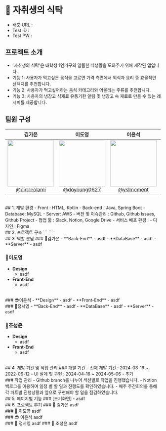 # 🥗 자취생의 식탁

- 배포 URL :
- Test ID :
- Test PW :
  <br>

## 프로젝트 소개

- '자취생의 식탁'은 대학생 1인가구의 알뜰한 식생활을 도와주기 위해 제작된 앱입니다.
- 기능 1: 사용자가 먹고싶은 음식을 고르면 가격 측면에서 외식과 요리 중 효율적인 선택지를 추천합니다.
- 기능 2: 사용자가 먹고싶어하는 음식 카테고리와 어울리는 주류를 추천합니다.
- 기능 3: 사용자의 냉장고 식재료 유통기한 알림 및 냉장고 속 재료로 만들 수 있는 레시피를 제공합니다.
  <br>

## 팀원 구성

<div align="center">

|                                                                 **김가은**                                                                  |                                                                 **이도영**                                                                  |                                                               **이윤석**                                                                |                                                                **정서영**                                                                 |                                                                **조성윤**                                                                |
| :-----------------------------------------------------------------------------------------------------------------------------------------: | :-----------------------------------------------------------------------------------------------------------------------------------------: | :-------------------------------------------------------------------------------------------------------------------------------------: | :---------------------------------------------------------------------------------------------------------------------------------------: | :--------------------------------------------------------------------------------------------------------------------------------------: |
| [<img src="https://avatars.githubusercontent.com/u/100764111?v=4" height=150 width=150> <br/> @circleolami](https://github.com/circleolami) | [<img src="https://avatars.githubusercontent.com/u/165134940?v=4" height=150 width=150> <br/> @doyoung0627](https://github.com/circleolami) | [<img src="https://avatars.githubusercontent.com/u/164312366?v=4" height=150 width=150> <br/> @yslmoment](https://github.com/yslmoment) | [<img src="https://avatars.githubusercontent.com/u/145116577?v=4" height=150 width=150> <br/> @standupnow](https://github.com/standupnow) | [<img src="https://avatars.githubusercontent.com/u/50064865?v=4" height=150 width=150> <br/> @areasplash](https://github.com/areasplash) |

</div>

<br>
## 1. 개발 환경
- Front : HTML, Kotlin
- Back-end : Java, Spring Boot
- Database: MySQL
- Server: AWS
- 버전 및 이슈관리 : Github, Github Issues, Github Project
- 협업 툴 : Slack, Notion, Google Drive
- 서비스 배포 환경 :
- 디자인 : Figma
  <br>
## 2. 프로젝트 구조
```
```
<br>
## 3. 역할 분담
### 🍊김가은
- **Back-End**
  - asdf
- **DataBase**
  - asdf
- **Server**
  - asdf
<br>
    
### 👻이도영
- **Design**
  - asdf
- **Front-End**
  - asdf
<br>
### 😎이윤석
- **Design**
  - asdf
- **Front-End**
  - asdf
<br>
### 🐬정서영
- **Back-End**
  - asdf
- **DataBase**
  - asdf
- **Server**
  - asdf
<br>
   
### 👻조성윤
- **Design**
  - asdf
- **Front-End**
  - asdf
<br>
## 4. 개발 기간 및 작업 관리
### 개발 기간
- 전체 개발 기간 : 2024-03-19 ~ 2022-06-12
- UI 설계 및 구현 : 2024-04-16 ~ 2024-05-06
- 추가
<br>
### 작업 관리
- Github branch를 나누어 섹션별로 작업을 진행했습니다.
- Notion 백로그를 이용하여 일정 별 할 일과 진행도를 확인하였습니다.
- 매주 주간회의를 통해 각 파트별 진행상황과 앞으로 구현해야 할 일을 점검하였습니다.
<br>
## 5. 페이지별 기능
### [초기화면]
- asdf
<br>
## 6. 프로젝트 후기
### 🍊 김가은
asdf
<br>
### 👻 이도영
asdf
<br>
### 😎 이윤석
asdf
<br>
### 🐬 정서영
asdf
### 👻 조성윤
asdf
